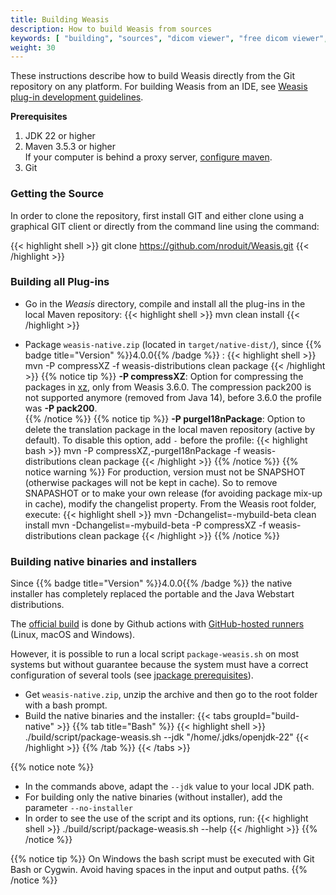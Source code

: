 ```yaml
---
title: Building Weasis
description: How to build Weasis from sources
keywords: [ "building", "sources", "dicom viewer", "free dicom viewer", "open source dicom viewer", "weasis dicom viewer",  "multi-platform dicom viewer", "dicom", "pacs", "pacs viewer" ]
weight: 30
---
```


These instructions describe how to build Weasis directly from the Git repository on any platform. For building Weasis from an IDE, see [Weasis plug-in development guidelines](../guidelines).

**Prerequisites**

1. JDK 22 or higher
2. Maven 3.5.3 or higher<br>
   If your computer is behind a proxy server, [configure maven](https://maven.apache.org/guides/mini/guide-proxies.html).
3. Git

### Getting the Source

In order to clone the repository, first install GIT and either clone using a graphical GIT client or directly from the command line using the command:

{{< highlight shell >}}
git clone https://github.com/nroduit/Weasis.git
{{< /highlight >}}

### Building all Plug-ins

- Go in the *Weasis* directory, compile and install all the plug-ins in the local Maven repository:
{{< highlight shell >}}
mvn clean install
{{< /highlight >}}

- Package `weasis-native.zip` (located in `target/native-dist/`), since {{% badge title="Version" %}}4.0.0{{% /badge %}} :
{{< highlight shell >}}
mvn -P compressXZ -f weasis-distributions clean package
{{< /highlight >}}
{{% notice tip %}}
**-P compressXZ**: Option for compressing the packages in [xz](https://en.wikipedia.org/wiki/XZ_Utils), only from Weasis 3.6.0. The compression pack200 is not supported anymore (removed from Java 14), before 3.6.0 the profile was **-P pack200**.<br>
{{% /notice %}}
{{% notice tip %}}
**-P purgeI18nPackage**: Option to delete the translation package in the local maven repository (active by default). To disable this option, add `-` before the profile:
{{< highlight bash >}}
mvn -P compressXZ,-purgeI18nPackage -f weasis-distributions clean package
{{< /highlight >}}
{{% /notice %}}
{{% notice warning %}}
For production, version must not be SNAPSHOT (otherwise packages will not be kept in cache). So to remove SNAPASHOT or to make your own release (for avoiding package mix-up in cache), modify the changelist property. From the Weasis root folder, execute:
{{< highlight shell >}}
mvn -Dchangelist=-mybuild-beta clean install
mvn -Dchangelist=-mybuild-beta -P compressXZ -f weasis-distributions clean package
{{< /highlight >}}
{{% /notice %}}


### Building native binaries and installers

Since {{% badge title="Version" %}}4.0.0{{% /badge %}} the native installer has completely replaced the portable and the Java Webstart distributions.

The [official build](https://github.com/nroduit/Weasis/blob/master/.github/workflows/build-installer.yml) is done by Github actions with [GitHub-hosted runners](https://docs.github.com/en/actions/using-github-hosted-runners/about-github-hosted-runners) (Linux, macOS and Windows). 

However, it is possible to run a local script `package-weasis.sh` on most systems but without guarantee because the system must have a correct configuration of several tools (see [jpackage prerequisites](https://docs.oracle.com/en/java/javase/20/jpackage/packaging-overview.html)).

- Get `weasis-native.zip`, unzip the archive and then go to the root folder with a bash prompt. 
- Build the native binaries and the installer:
{{< tabs groupId="build-native" >}}
{{% tab title="Bash" %}}
{{< highlight shell >}}
./build/script/package-weasis.sh --jdk "/home/.jdks/openjdk-22"
{{< /highlight >}}
{{% /tab %}}
{{< /tabs >}}

{{% notice note %}}
- In the commands above, adapt the `--jdk` value to your local JDK path.<br>
- For building only the native binaries (without installer), add the parameter `--no-installer`<br>
- In order to see the use of the script and its options, run:
  {{< highlight shell >}}
  ./build/script/package-weasis.sh --help
  {{< /highlight >}}
  {{% /notice %}}

{{% notice tip %}}
On Windows the bash script must be executed with Git Bash or Cygwin. Avoid having spaces in the input and output paths.
{{% /notice %}}

